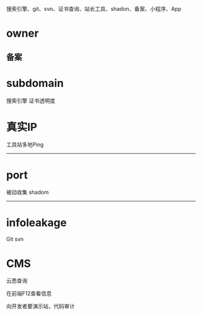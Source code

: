 搜索引擎、git、svn、证书查询、站长工具、shadon、备案、小程序、App

# **owner**

备案
---
# **subdomain**
搜索引擎
证书透明度

# 真实IP 
工具站多地Ping

---
# **port**
被动收集
shadom

---
# **infoleakage**
Git 
svn

# CMS

云悉查询

在前端F12查看信息

向开发者要演示站，代码审计